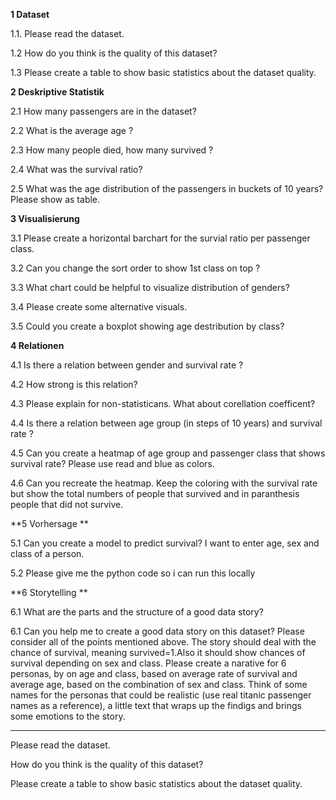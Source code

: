 **1 Dataset**

1.1. Please read the dataset.

1.2 How do you think is the quality of this dataset?

1.3 Please create a table to show basic statistics about the dataset quality.


**2 Deskriptive Statistik**

2.1 How many passengers are in the dataset?

2.2 What is the average age ?

2.3 How many people died, how many survived ?

2.4 What was the survival ratio?

2.5 What was the age distribution of the passengers in buckets of 10 years? Please show as table.


**3 Visualisierung**

3.1 Please create a horizontal barchart for the survial ratio per passenger class.

3.2 Can you change the sort order to show 1st class on top ?

3.3 What chart could be helpful to visualize distribution of genders?

3.4 Please create some alternative visuals.

3.5 Could you create a boxplot showing age destribution by class? 

**4 Relationen**

4.1 Is there a relation between gender and survival rate ?

4.2 How strong is this relation?

4.3 Please explain for non-statisticans. What about corellation coefficent?

4.4 Is there a relation between age group (in steps of 10 years) and survival rate ?

4.5 Can you create a heatmap of age group and passenger class that shows survival rate? Please use read and blue as colors.

4.6 Can you recreate the heatmap. Keep the coloring with the survival rate but show the total numbers of people that survived and in paranthesis people that did not survive.

**5 Vorhersage **

5.1 Can you create a model to predict survival? I want to enter age, sex and class of a person. 

5.2 Please give me the python code so i can run this locally


**6 Storytelling **

6.1 What are the parts and the structure of a good data story?

6.1 Can you help me to create a good data story on this dataset? Please consider all of the points mentioned above. 
The story should deal with the chance of survival, meaning survived=1.Also it should show chances of survival depending on sex and class.
Please create a narative for 6 personas, by on age and class, based on average rate of survival and average age, based on the combination of sex and class. Think of some names for the personas that could be realistic (use real titanic passenger names as a reference), a little text that wraps up the findigs and brings some emotions to the story.










----
Please read the dataset.

How do you think is the quality of this dataset?

Please create a table to show basic statistics about the dataset quality.